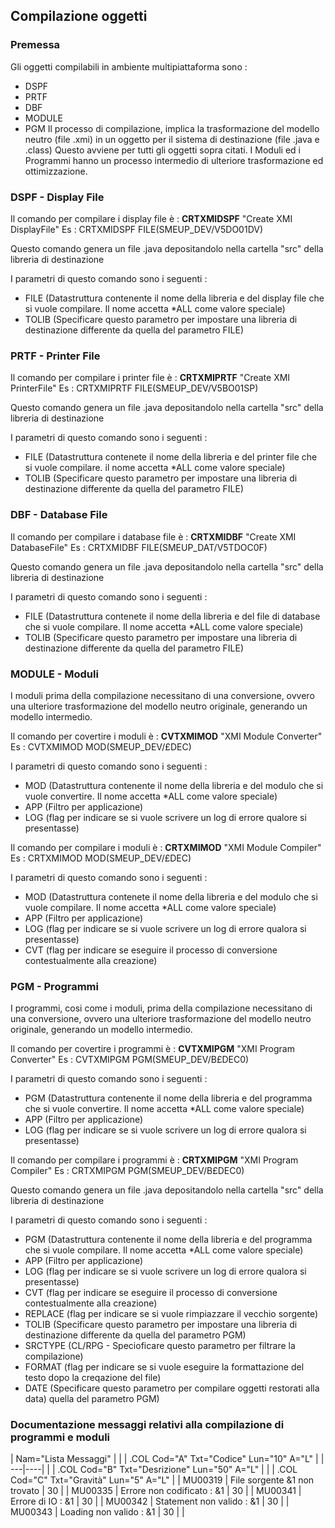 ## Compilazione oggetti

### Premessa
Gli oggetti compilabili in ambiente multipiattaforma sono : 
-  DSPF
-  PRTF
-  DBF
-  MODULE
-  PGM
Il processo di compilazione, implica la trasformazione del modello neutro (file .xmi) in un oggetto per il sistema di destinazione (file .java e .class)
Questo avviene per tutti gli oggetti sopra citati.
I Moduli ed i Programmi hanno un processo intermedio di ulteriore trasformazione ed ottimizzazione.

### DSPF - Display File
Il comando per compilare i display file è :  **CRTXMIDSPF** "Create XMI DisplayFile"
Es :  CRTXMIDSPF FILE(SMEUP_DEV/V5DO01DV)

Questo comando genera un file .java depositandolo nella cartella "src" della libreria di destinazione

I parametri di questo comando sono i seguenti : 
-  FILE   (Datastruttura contenente il nome della libreria e del display file che si vuole compilare. Il nome accetta \*ALL come valore speciale)
-  TOLIB   (Specificare questo parametro per impostare una libreria di destinazione differente da quella del parametro FILE)


### PRTF - Printer File
Il comando per compilare i printer file è :  **CRTXMIPRTF** "Create XMI PrinterFile"
Es :  CRTXMIPRTF FILE(SMEUP_DEV/V5BO01SP)

Questo comando genera un file .java depositandolo nella cartella "src" della libreria di destinazione

I parametri di questo comando sono i seguenti : 
-  FILE   (Datastruttura contenete il nome della libreria e del printer file che si vuole compilare. il nome accetta \*ALL come valore speciale)
-  TOLIB   (Specificare questo parametro per impostare una libreria di destinazione differente da quella del parametro FILE)

### DBF - Database File
Il comando per compilare i database file è :  **CRTXMIDBF** "Create XMI DatabaseFile"
Es :  CRTXMIDBF FILE(SMEUP_DAT/V5TDOC0F)

Questo comando genera un file .java depositandolo nella cartella "src" della libreria di destinazione

I parametri di questo comando sono i seguenti : 
-  FILE   (Datastruttura contenete il nome della libreria e del file di database che si vuole compilare. Il nome accetta \*ALL come valore speciale)
-  TOLIB   (Specificare questo parametro per impostare una libreria di destinazione differente da quella del parametro FILE)

### MODULE - Moduli
I moduli prima della compilazione necessitano di una conversione, ovvero una ulteriore trasformazione del modello neutro originale, generando un modello intermedio.

Il comando per covertire i moduli è :   **CVTXMIMOD** "XMI Module Converter"
Es :  CVTXMIMOD MOD(SMEUP_DEV/£DEC)

I parametri di questo comando sono i seguenti : 
-  MOD   (Datastruttura contenente il nome della libreria e del modulo che si vuole convertire. Il nome accetta \*ALL come valore speciale)
-  APP   (Filtro per applicazione)
-  LOG    (flag per indicare se si vuole scrivere un log di errore qualore si presentasse)

Il comando per compilare i moduli è :    **CRTXMIMOD** "XMI Module Compiler"
Es :  CRTXMIMOD MOD(SMEUP_DEV/£DEC)

I parametri di questo comando sono i seguenti : 
-  MOD   (Datastruttura contenete il nome della libreria e del modulo che si vuole compilare. Il nome accetta \*ALL come valore speciale)
-  APP   (Filtro per applicazione)
-  LOG    (flag per indicare se si vuole scrivere un log di errore qualora si presentasse)
-  CVT    (flag per indicare se eseguire il processo di conversione contestualmente alla creazione)

### PGM - Programmi
I programmi, cosi come i moduli, prima della compilazione necessitano di una conversione, ovvero una ulteriore trasformazione del modello neutro originale, generando un modello intermedio.

Il comando per covertire i programmi è :  **CVTXMIPGM** "XMI Program Converter"
Es :  CVTXMIPGM PGM(SMEUP_DEV/B£DEC0)

I parametri di questo comando sono i seguenti : 
-  PGM   (Datastruttura contenente il nome della libreria e del programma che si vuole convertire. Il nome accetta \*ALL come valore speciale)
-  APP   (Filtro per applicazione)
-  LOG    (flag per indicare se si vuole scrivere un log di errore qualora si presentasse)

Il comando per compilare i programmi è :   **CRTXMIPGM** "XMI Program Compiler"
Es :  CRTXMIPGM PGM(SMEUP_DEV/B£DEC0)

Questo comando genera un file .java depositandolo nella cartella "src" della libreria di destinazione

I parametri di questo comando sono i seguenti : 
-  PGM   (Datastruttura contenente il nome della libreria e del programma che si vuole compilare. Il nome accetta \*ALL come valore speciale)
-  APP   (Filtro per applicazione)
-  LOG    (flag per indicare se si vuole scrivere un log di errore qualora si presentasse)
-  CVT    (flag per indicare se eseguire il processo di conversione contestualmente alla creazione)
-  REPLACE (flag per indicare se si vuole rimpiazzare il vecchio sorgente)
-  TOLIB   (Specificare questo parametro per impostare una libreria di destinazione differente da quella del parametro PGM)
-  SRCTYPE (CL/RPG - Specioficare questo parametro per filtrare la compilazione)
-  FORMAT (flag per indicare se si vuole eseguire la formattazione del testo dopo la creqazione del file)
-  DATE (Specificare questo parametro per compilare oggetti restorati alla data)
quella del parametro PGM)

### Documentazione messaggi relativi alla compilazione di programmi e moduli

|  Nam="Lista Messaggi" |
| 
| .COL Cod="A" Txt="Codice" Lun="10" A="L" |
| ---|----|
| 
| .COL Cod="B" Txt="Desrizione" Lun="50" A="L" |
| 
| .COL Cod="C" Txt="Gravità" Lun="5" A="L" |
| MU00319   | File sorgente &1 non trovato                              | 30 |
| MU00335   | Errore non codificato :  &1                                 | 30 |
| MU00341   | Errore di IO :  &1                                          | 30 |
| MU00342   | Statement non valido :  &1                                  | 30 |
| MU00343   | Loading non valido :  &1                                    | 30 |
| 

